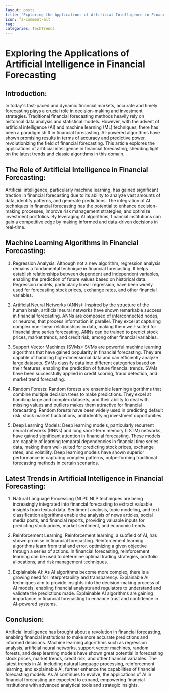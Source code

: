 ```yaml
---
layout: posts
title: "Exploring the Applications of Artificial Intelligence in Financial Forecasting"
icon: fa-comment-alt
tag:      
categories: TechTrends
---
```



# Exploring the Applications of Artificial Intelligence in Financial Forecasting

## Introduction:

In today's fast-paced and dynamic financial markets, accurate and timely forecasting plays a crucial role in decision-making and investment strategies. Traditional financial forecasting methods heavily rely on historical data analysis and statistical models. However, with the advent of artificial intelligence (AI) and machine learning (ML) techniques, there has been a paradigm shift in financial forecasting. AI-powered algorithms have shown promising results in terms of accuracy and predictive power, revolutionizing the field of financial forecasting. This article explores the applications of artificial intelligence in financial forecasting, shedding light on the latest trends and classic algorithms in this domain.

## The Role of Artificial Intelligence in Financial Forecasting:

Artificial intelligence, particularly machine learning, has gained significant traction in financial forecasting due to its ability to analyze vast amounts of data, identify patterns, and generate predictions. The integration of AI techniques in financial forecasting has the potential to enhance decision-making processes, improve risk management strategies, and optimize investment portfolios. By leveraging AI algorithms, financial institutions can gain a competitive edge by making informed and data-driven decisions in real-time.

## Machine Learning Algorithms in Financial Forecasting:

1. Regression Analysis: Although not a new algorithm, regression analysis remains a fundamental technique in financial forecasting. It helps establish relationships between dependent and independent variables, enabling the prediction of future values based on historical data. Regression models, particularly linear regression, have been widely used for forecasting stock prices, exchange rates, and other financial variables.

2. Artificial Neural Networks (ANNs): Inspired by the structure of the human brain, artificial neural networks have shown remarkable success in financial forecasting. ANNs are composed of interconnected nodes, or neurons, that process information in parallel. They excel at capturing complex non-linear relationships in data, making them well-suited for financial time series forecasting. ANNs can be trained to predict stock prices, market trends, and credit risk, among other financial variables.

3. Support Vector Machines (SVMs): SVMs are powerful machine learning algorithms that have gained popularity in financial forecasting. They are capable of handling high-dimensional data and can efficiently analyze large datasets. SVMs classify data into different categories based on their features, enabling the prediction of future financial trends. SVMs have been successfully applied in credit scoring, fraud detection, and market trend forecasting.

4. Random Forests: Random forests are ensemble learning algorithms that combine multiple decision trees to make predictions. They excel at handling large and complex datasets, and their ability to deal with missing values and outliers makes them attractive for financial forecasting. Random forests have been widely used in predicting default risk, stock market fluctuations, and identifying investment opportunities.

5. Deep Learning Models: Deep learning models, particularly recurrent neural networks (RNNs) and long short-term memory (LSTM) networks, have gained significant attention in financial forecasting. These models are capable of learning temporal dependencies in financial time series data, making them well-suited for predicting stock prices, exchange rates, and volatility. Deep learning models have shown superior performance in capturing complex patterns, outperforming traditional forecasting methods in certain scenarios.

## Latest Trends in Artificial Intelligence in Financial Forecasting:

1. Natural Language Processing (NLP): NLP techniques are being increasingly integrated into financial forecasting to extract valuable insights from textual data. Sentiment analysis, topic modeling, and text classification algorithms enable the analysis of news articles, social media posts, and financial reports, providing valuable inputs for predicting stock prices, market sentiment, and economic trends.

2. Reinforcement Learning: Reinforcement learning, a subfield of AI, has shown promise in financial forecasting. Reinforcement learning algorithms learn from trial and error, optimizing a given objective through a series of actions. In financial forecasting, reinforcement learning can be used to determine optimal trading strategies, portfolio allocations, and risk management techniques.

3. Explainable AI: As AI algorithms become more complex, there is a growing need for interpretability and transparency. Explainable AI techniques aim to provide insights into the decision-making process of AI models, enabling financial analysts and regulators to understand and validate the predictions made. Explainable AI algorithms are gaining importance in financial forecasting to enhance trust and confidence in AI-powered systems.

## Conclusion:

Artificial intelligence has brought about a revolution in financial forecasting, enabling financial institutions to make more accurate predictions and informed decisions. Machine learning algorithms such as regression analysis, artificial neural networks, support vector machines, random forests, and deep learning models have shown great potential in forecasting stock prices, market trends, credit risk, and other financial variables. The latest trends in AI, including natural language processing, reinforcement learning, and explainable AI, further enhance the capabilities of financial forecasting models. As AI continues to evolve, the applications of AI in financial forecasting are expected to expand, empowering financial institutions with advanced analytical tools and strategic insights.